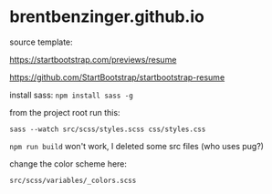 # brentbenzinger.github.io

source template:

https://startbootstrap.com/previews/resume

https://github.com/StartBootstrap/startbootstrap-resume

install sass: `npm install sass -g`

from the project root run this: 

```
sass --watch src/scss/styles.scss css/styles.css
```

`npm run build` won't work, I deleted some src files (who uses pug?)

change the color scheme here:

```
src/scss/variables/_colors.scss
```
